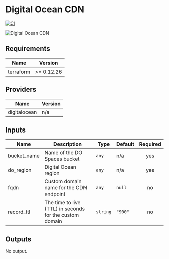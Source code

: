 # Digital Ocean CDN

[![CI](https://github.com/figurate/terraform-digitalocean-cdn/actions/workflows/main.yml/badge.svg)](https://github.com/figurate/terraform-digitalocean-cdn/actions/workflows/main.yml)

![Digital Ocean CDN](digital\_ocean\_cdn.png)

## Requirements

| Name | Version |
|------|---------|
| terraform | >= 0.12.26 |

## Providers

| Name | Version |
|------|---------|
| digitalocean | n/a |

## Inputs

| Name | Description | Type | Default | Required |
|------|-------------|------|---------|:--------:|
| bucket\_name | Name of the DO Spaces bucket | `any` | n/a | yes |
| do\_region | Digital Ocean region | `any` | n/a | yes |
| fqdn | Custom domain name for the CDN endpoint | `any` | `null` | no |
| record\_ttl | The time to live (TTL) in seconds for the custom domain | `string` | `"900"` | no |

## Outputs

No output.

